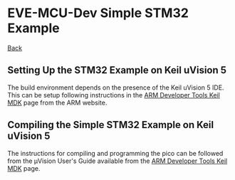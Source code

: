 # EVE-MCU-Dev Simple STM32 Example

[Back](../README.md)

## Setting Up the STM32 Example on Keil uVision 5

The build environment depends on the presence of the Keil uVision 5 IDE. This can be setup following instructions in the [ARM Developer Tools Keil MDK](https://developer.arm.com/Tools%20and%20Software/Keil%20MDK) page from the ARM website.

## Compiling the Simple STM32 Example on Keil uVision 5

The instructions for compiling and programming the pico can be followed from the µVision User's Guide available from the [ARM Developer Tools Keil MDK](https://developer.arm.com/Tools%20and%20Software/Keil%20MDK) page.
